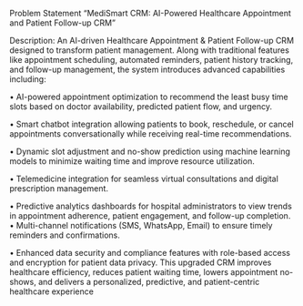 Problem Statement
“MediSmart CRM: AI-Powered Healthcare Appointment and Patient Follow-up CRM”

Description:
An AI-driven Healthcare Appointment & Patient Follow-up CRM designed to transform patient management. Along with traditional features like appointment scheduling, automated reminders, patient history tracking, and follow-up management, the system introduces advanced capabilities including:

•
AI-powered appointment optimization to recommend the least busy time slots based on doctor availability, predicted patient flow, and urgency.

•
Smart chatbot integration allowing patients to book, reschedule, or cancel appointments conversationally while receiving real-time recommendations.

•
Dynamic slot adjustment and no-show prediction using machine learning models to minimize waiting time and improve resource utilization.

•
Telemedicine integration for seamless virtual consultations and digital prescription management.

•
Predictive analytics dashboards for hospital administrators to view trends in appointment adherence, patient engagement, and follow-up completion.
•
Multi-channel notifications (SMS, WhatsApp, Email) to ensure timely reminders and confirmations.

•
Enhanced data security and compliance features with role-based access and encryption for patient data privacy.
This upgraded CRM improves healthcare efficiency, reduces patient waiting time, lowers appointment no-shows, and delivers a personalized, predictive, and patient-centric healthcare experience
